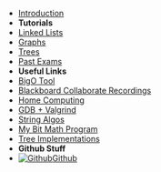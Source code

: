 - [Introduction](_introduction)
- **Tutorials**
- [Linked Lists](2521/LinkedLists/)
- [Graphs](2521/Graphs/)
- [Trees](2521/Trees/)
- [Past Exams](2521/PastExams/)
- **Useful Links**
- [BigO Tool](BigOh)
- [Blackboard Collaborate Recordings](Blackboard)
- [Home Computing](home_computing)
- [GDB + Valgrind](gdb_valgrind)
- [String Algos](StringAlgos/StringAlgos)
- [My Bit Math Program](https://braedonwooding.github.io/BitwiseCmpViz/#/)
- [Tree Implementations](Detailed_TreeImplementations/Detailed_TreeImplementations.md)
- **Github Stuff**
- [![Github](https://icongram.jgog.in/simple/github.svg?color=808080&size=16)Github](https://github.com/BraedonWooding/CseExamRevision)
